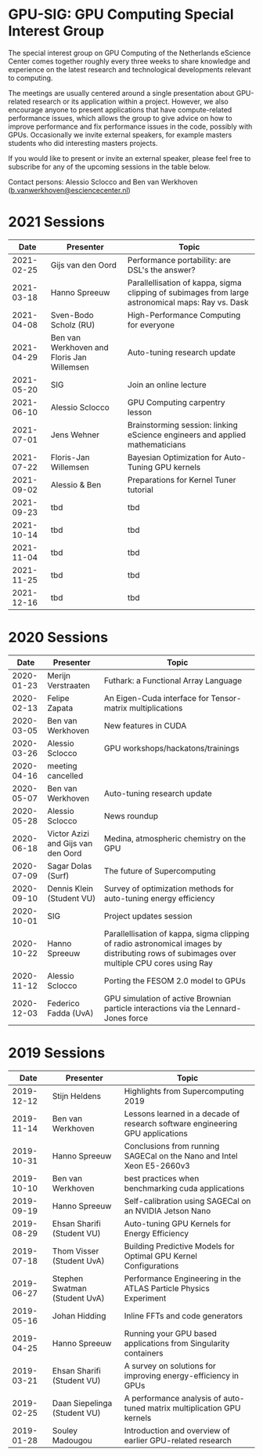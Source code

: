 # GPU-SIG: GPU Computing Special Interest Group

The special interest group on GPU Computing of the Netherlands eScience Center comes together roughly every three weeks to share knowledge and experience on the latest research and technological developments relevant to computing. 

The meetings are usually centered around a single presentation about GPU-related research or its application within a project. However, we also encourage anyone to present applications that have compute-related performance issues, which allows the group to give advice on how to improve performance and fix performance issues in the code, possibly with GPUs. Occasionally we invite external speakers, for example masters students who did interesting masters projects.

If you would like to present or invite an external speaker, please feel free to subscribe for any of the upcoming sessions in the table below.

Contact persons: Alessio Sclocco and Ben van Werkhoven (b.vanwerkhoven@esciencecenter.nl)

# 2021 Sessions

| Date | Presenter | Topic |
|------|----------------|-------|
| 2021-02-25 | Gijs van den Oord | Performance portability: are DSL's the answer? |
| 2021-03-18 | Hanno Spreeuw | Parallellisation of kappa, sigma clipping of subimages from large astronomical maps: Ray vs. Dask |
| 2021-04-08 | Sven-Bodo Scholz (RU) | High-Performance Computing for everyone |
| 2021-04-29 | Ben van Werkhoven and Floris Jan Willemsen | Auto-tuning research update |
| 2021-05-20 | SIG | Join an online lecture |
| 2021-06-10 | Alessio Sclocco | GPU Computing carpentry lesson |
| 2021-07-01 | Jens Wehner | Brainstorming session: linking eScience engineers and applied mathematicians |
| 2021-07-22 | Floris-Jan Willemsen | Bayesian Optimization for Auto-Tuning GPU kernels |
| 2021-09-02 | Alessio & Ben | Preparations for Kernel Tuner tutorial |
| 2021-09-23 | tbd | tbd | 
| 2021-10-14 | tbd | tbd | 
| 2021-11-04 | tbd | tbd | 
| 2021-11-25 | tbd | tbd | 
| 2021-12-16 | tbd | tbd | 

# 2020 Sessions

| Date | Presenter | Topic |
|------|----------------|-------|
| 2020-01-23 | Merijn Verstraaten | Futhark: a Functional Array Language |
| 2020-02-13 | Felipe Zapata | An Eigen-Cuda interface for Tensor-matrix multiplications |
| 2020-03-05 | Ben van Werkhoven | New features in CUDA |
| 2020-03-26 | Alessio Sclocco | GPU workshops/hackatons/trainings |
| 2020-04-16 | meeting cancelled |  |
| 2020-05-07 | Ben van Werkhoven | Auto-tuning research update |
| 2020-05-28 | Alessio Sclocco | News roundup |
| 2020-06-18 | Victor Azizi and Gijs van den Oord | Medina, atmospheric chemistry on the GPU |
| 2020-07-09 | Sagar Dolas (Surf) | The future of Supercomputing |
| 2020-09-10 | Dennis Klein (Student VU) | Survey of optimization methods for auto-tuning energy efficiency |
| 2020-10-01 | SIG | Project updates session |
| 2020-10-22 | Hanno Spreeuw | Parallellisation of kappa, sigma clipping of radio astronomical images by distributing rows of subimages over multiple CPU cores using Ray |
| 2020-11-12 | Alessio Sclocco | Porting the FESOM 2.0 model to GPUs |
| 2020-12-03 | Federico Fadda (UvA) | GPU simulation of active Brownian particle interactions via the Lennard-Jones force |


# 2019 Sessions

| Date | Presenter | Topic |
|------|----------------|-------|
| 2019-12-12 | Stijn Heldens | Highlights from Supercomputing 2019 |
| 2019-11-14 | Ben van Werkhoven | Lessons learned in a decade of research software engineering GPU applications |
| 2019-10-31 | Hanno Spreeuw | Conclusions from running SAGECal on the Nano and Intel Xeon E5-2660v3|
| 2019-10-10 | Ben van Werkhoven | best practices when benchmarking cuda applications |
| 2019-09-19 | Hanno Spreeuw | Self-calibration using SAGECal on an NVIDIA Jetson Nano |
| 2019-08-29 | Ehsan Sharifi (Student VU) | Auto-tuning GPU Kernels for Energy Efficiency |
| 2019-07-18 | Thom Visser (Student UvA) | Building Predictive Models for Optimal GPU Kernel Configurations |
| 2019-06-27 | Stephen Swatman (Student UvA) | Performance Engineering in the ATLAS Particle Physics Experiment |
| 2019-05-16 | Johan Hidding | Inline FFTs and code generators |
| 2019-04-25 | Hanno Spreeuw | Running your GPU based applications from Singularity containers |
| 2019-03-21 | Ehsan Sharifi (Student VU) | A survey on solutions for improving energy-efficiency in GPUs |
| 2019-02-25 | Daan Siepelinga (Student VU) | A performance analysis of auto-tuned matrix multiplication GPU kernels |
| 2019-01-28 | Souley Madougou | Introduction and overview of earlier GPU-related research |






